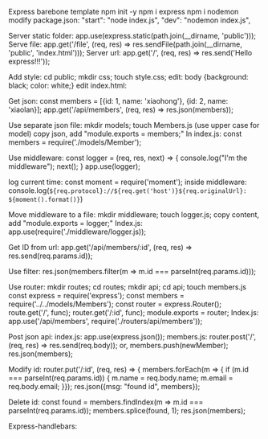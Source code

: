 Express barebone template
npm init -y
npm i express
npm i nodemon
modify package.json:
    "start": "node index.js",
    "dev": "nodemon index.js",

Server static folder:
    app.use(express.static(path.join(__dirname, 'public')));
Serve file:
    app.get('/file', (req, res) => res.sendFile(path.join(__dirname, 'public', 'index.html')));
Server url:
    app.get('/', (req, res) => res.send('Hello express!!!'));

Add style:
    cd public; mkdir css; touch style.css; edit: body {background: black; color: white;}
    edit index.html: <link rel="stylesheet" href="css/style.css">

Get json:
    const members = [{id: 1, name: 'xiaohong'}, {id: 2, name: 'xiaolan}];
    app.get('/api/members', (req, res) => res.json(members));

Use separate json file:
    mkdir models; touch Members.js (use upper case for model)
    copy json, add "module.exports = members;"
    In index.js: const members = require('./models/Member');

Use middleware:
    const logger = (req, res, next) => {
        console.log("I'm the middleware");
        next();
    }
    app.use(logger);

log current time:
    const moment = require('moment');
    inside middleware: console.log(`${req.protocol}://${req.get('host')}${req.originalUrl}: ${moment().format()}`)

Move middleware to a file:
    mkdir middleware; touch logger.js;
    copy content, add "module.exports = logger;"
    Index.js: app.use(require('./middleware/logger.js));

Get ID from url:
    app.get('/api/members/:id', (req, res) => res.send(req.params.id));

Use filter:
    res.json(members.filter(m => m.id === parseInt(req.params.id)));

Use router:
    mkdir routes; cd routes; mkdir api; cd api; touch members.js
    const express = require('express');
    const members = require('../../models/Members');
    const router = express.Router();
    route.get('/', func);
    router.get('/:id', func);
    module.exports = router;
    Index.js: app.use('/api/members', require('./routers/api/members'));

Post json api:
    index.js: app.use(express.json());
    members.js: router.post('/', (req, res) => res.send(req.body));
    or, members.push(newMember); res.json(members);

Modify id:
  router.put('/:id', (req, res) => {
  members.forEach(m => {
    if (m.id === parseInt(req.params.id)) {
      m.name = req.body.name;
      m.email = req.body.email;
    }});
  res.json({msg: "found id", members});

Delete id:
  const found = members.findIndex(m => m.id === parseInt(req.params.id));
  members.splice(found, 1);
  res.json(members);

Express-handlebars:
